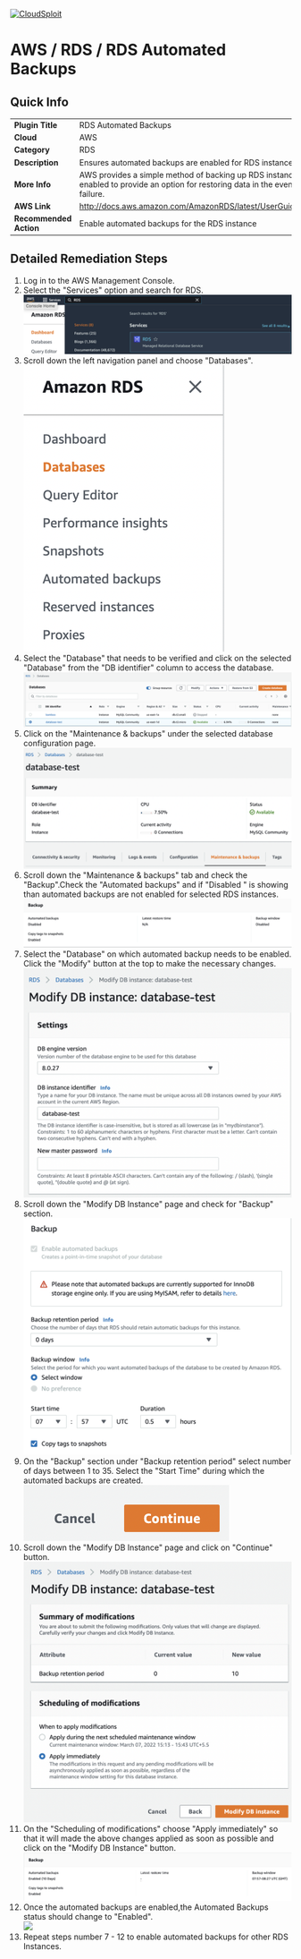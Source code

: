[![CloudSploit](https://cloudsploit.com/img/logo-new-big-text-100.png "CloudSploit")](https://cloudsploit.com)

# AWS / RDS / RDS Automated Backups

## Quick Info

| | |
|-|-|
| **Plugin Title** | RDS Automated Backups |
| **Cloud** | AWS |
| **Category** | RDS |
| **Description** | Ensures automated backups are enabled for RDS instances |
| **More Info** | AWS provides a simple method of backing up RDS instances at a regular interval. This should be enabled to provide an option for restoring data in the event of a database compromise or hardware failure. |
| **AWS Link** | http://docs.aws.amazon.com/AmazonRDS/latest/UserGuide/USER_WorkingWithAutomatedBackups.html |
| **Recommended Action** | Enable automated backups for the RDS instance |

## Detailed Remediation Steps
1. Log in to the AWS Management Console.
2. Select the "Services" option and search for RDS. </br> <img src="/resources/aws/rds/rds-automated-backups/step2.png"/>
3. Scroll down the left navigation panel and choose "Databases". </br> <img src="/resources/aws/rds/rds-automated-backups/step3.png"/>
4. Select the "Database" that needs to be verified and click on the  selected "Database" from the "DB identifier" column to access the database.</br><img src="/resources/aws/rds/rds-automated-backups/step4.png"/>
5. Click on the "Maintenance & backups" under the selected database configuration page.</br><img src="/resources/aws/rds/rds-automated-backups/step5.png"/>
6. Scroll down the "Maintenance & backups" tab and check the "Backup".Check the "Automated backups" and if "Disabled " is showing than automated backups are not enabled for selected RDS instances.</br><img src="/resources/aws/rds/rds-automated-backups/step6.png"/>
7. Select the "Database" on which automated backup needs to be enabled. Click the "Modify" button at the top to make the necessary changes.</br><img src="/resources/aws/rds/rds-automated-backups/step8.png"/>
8. Scroll down the "Modify DB Instance" page and check for "Backup" section.</br><img src="/resources/aws/rds/rds-automated-backups/step9.png"/>
9. On the "Backup" section under "Backup retention period" select number of days between 1 to 35. Select the "Start Time" during which the automated backups are created. </br><img src="/resources/aws/rds/rds-automated-backups/step10.png"/>
10. Scroll down the "Modify DB Instance" page and click on "Continue" button. </br><img src="/resources/aws/rds/rds-automated-backups/step11.png"/>
11. On the "Scheduling of modifications" choose "Apply immediately" so that it will made the above changes applied as soon as possible and click on the "Modify DB Instance" button. </br><img src="/resources/aws/rds/rds-automated-backups/step12.png"/>
12. Once the automated backups are enabled,the Automated Backups status should change to "Enabled".</br><img src="/resources/aws/rds/rds-automated-backups/step13.png"/>
13. Repeat steps number 7 - 12 to enable automated backups for other RDS Instances. </br>
